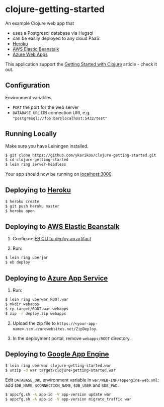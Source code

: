 
# clojure-getting-started

An example Clojure web app that
* uses a Postgresql database via Hugsql
* can be easily deployed to any cloud PaaS:
 * [Heroku](https://www.heroku.com)
 * [AWS Elastic Beanstalk](https://aws.amazon.com/elasticbeanstalk/)
 * [Azure Web Apps](https://azure.microsoft.com/en-us/services/app-service/web/)


This application support the [Getting Started with Clojure](https://devcenter.heroku.com/articles/getting-started-with-clojure) article - check it out.

## Configuration

Environment variables

- `PORT` the port for the web server
- `DATABASE_URL` DB connection URI, e.g. `"postgresql://foo:bar@localhost:5432/test"`

## Running Locally

Make sure you have Leiningen installed.

```sh
$ git clone https://github.com/ykarikos/clojure-getting-started.git
$ cd clojure-getting-started
$ lein ring server-headless
```

Your app should now be running on [localhost:3000](http://localhost:3000/).

## Deploying to [Heroku](https://www.heroku.com/)

```sh
$ heroku create
$ git push heroku master
$ heroku open
```

## Deploying to [AWS Elastic Beanstalk](https://aws.amazon.com/elasticbeanstalk/)

1. Configure [EB CLI to deploy an artifact](https://docs.aws.amazon.com/elasticbeanstalk/latest/dg/eb-cli3-configuration.html#eb-cli3-artifact)

2. Run:
```sh
$ lein ring uberjar
$ eb deploy
```

## Deploying to [Azure App Service](https://azure.microsoft.com/en-us/services/app-service/)

1. Run:

```sh
$ lein ring uberwar ROOT.war
$ mkdir webapps
$ cp target/ROOT.war webapps
$ zip -r deploy.zip webapps
```

2. Upload the zip file to `https://<your-app-name>.scm.azurewebsites.net/ZipDeploy`.

3. In the deployment portal, remove `webapps/ROOT` directory.

## Deploying to [Google App Engine](https://cloud.google.com/appengine/)

```sh
$ lein ring uberwar clojure-getting-started.war
$ unzip -d war target/clojure-getting-started.war
```

Edit `DATABASE_URL` environment variable in `war/WEB-INF/appengine-web.xml`: add `$DB_NAME`, `$CONNECTION_NAME`, `$DB_USER` and `$DB_PWD`.

```sh
$ appcfg.sh -A app-id -V app-version update war
$ appcfg.sh -A app-id -V app-version migrate_traffic war
```
